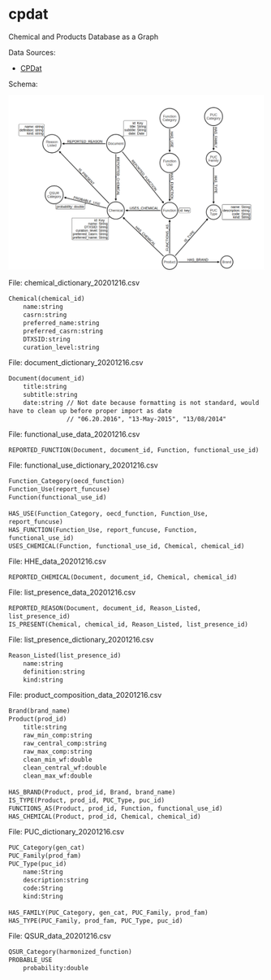 # cpdat
Chemical and Products Database as a Graph

Data Sources:

- [CPDat](https://gaftp.epa.gov/COMPTOX/Sustainable_Chemistry_Data/Chemistry_Dashboard/CPDat/CPDat2020-12-16/)

Schema:

![Visual of Schema](https://github.com/maxdemarzi/cpdat/blob/main/schema.png?raw=true)

File: chemical_dictionary_20201216.csv

    Chemical(chemical_id)
        name:string
        casrn:string
        preferred_name:string
        preferred_casrn:string
        DTXSID:string
        curation_level:string

File: document_dictionary_20201216.csv

    Document(document_id)
        title:string
        subtitle:string
        date:string // Not date because formatting is not standard, would have to clean up before proper import as date
                    // "06.20.2016", "13-May-2015", "13/08/2014"

File: functional_use_data_20201216.csv

    REPORTED_FUNCTION(Document, document_id, Function, functional_use_id)

File: functional_use_dictionary_20201216.csv

    Function_Category(oecd_function)
    Function_Use(report_funcuse)
    Function(functional_use_id)

    HAS_USE(Function_Category, oecd_function, Function_Use, report_funcuse)
    HAS_FUNCTION(Function_Use, report_funcuse, Function, functional_use_id)
    USES_CHEMICAL(Function, functional_use_id, Chemical, chemical_id)

File: HHE_data_20201216.csv

    REPORTED_CHEMICAL(Document, document_id, Chemical, chemical_id)

File: list_presence_data_20201216.csv

    REPORTED_REASON(Document, document_id, Reason_Listed, list_presence_id)
    IS_PRESENT(Chemical, chemical_id, Reason_Listed, list_presence_id)

File: list_presence_dictionary_20201216.csv

    Reason_Listed(list_presence_id)
        name:string
        definition:string
        kind:string

File: product_composition_data_20201216.csv

    Brand(brand_name)
    Product(prod_id)
        title:string
        raw_min_comp:string
        raw_central_comp:string
        raw_max_comp:string
        clean_min_wf:double
        clean_central_wf:double
        clean_max_wf:double

    HAS_BRAND(Product, prod_id, Brand, brand_name)
    IS_TYPE(Product, prod_id, PUC_Type, puc_id)
    FUNCTIONS_AS(Product, prod_id, Function, functional_use_id)
    HAS_CHEMICAL(Product, prod_id, Chemical, chemical_id)

File: PUC_dictionary_20201216.csv

    PUC_Category(gen_cat)
    PUC_Family(prod_fam)
    PUC_Type(puc_id)
        name:String
        description:string
        code:String
        kind:String

    HAS_FAMILY(PUC_Category, gen_cat, PUC_Family, prod_fam)
    HAS_TYPE(PUC_Family, prod_fam, PUC_Type, puc_id)

File: QSUR_data_20201216.csv

    QSUR_Category(harmonized_function)
    PROBABLE_USE
        probability:double
